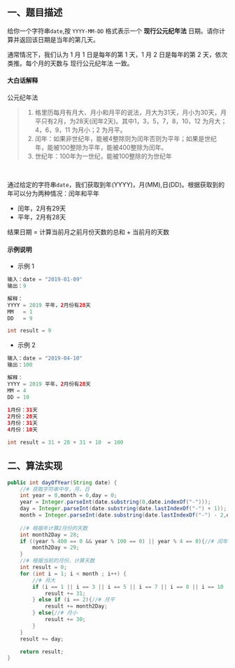 ## 一、题目描述


给你一个字符串`date`,按 `YYYY-MM-DD` 格式表示一个 **现行公元纪年法** 日期。请你计算并返回该日期是当年的第几天。
​

通常情况下，我们认为 1 月 1 日是每年的第 1 天，1 月 2 日是每年的第 2 天，依次类推。每个月的天数与 现行公元纪年法 一致。


#### 大白话解释


公元纪年法
> 1. 格里历每月有月大、月小和月平的说法，月大为31天，月小为30天，月平只有2月，为28天(闰年2天)。其中1，3，5，7，8，10，12 为月大；4，6，9，11 为月小；2 为月平。
> 1. 闰年：如果非世纪年，能被4整除则为闰年否则为平年；如果是世纪年，能被100整除为平年，能被400整除为闰年。
> 1. 世纪年：100年为一世纪，能被100整除的为世纪年

​

通过给定的字符串`date`，我们获取到年(YYYY)，月(MM),日(DD)。根据获取到的年可以分为两种情况：闰年和平年

- 闰年，2月有29天
- 平年，2月有28天

结果日期 = 计算当前月之前月份天数的总和 + 当前月的天数


#### 示例说明

- 示例 1
```java
输入：date = "2019-01-09"
输出：9

解释：
YYYY = 2019 平年，2月份有28天
MM   = 1 
DD   = 9

int result = 9
```

- 示例 2
```java
输入：date = "2019-04-10"
输出：100

解释：
YYYY = 2019 平年，2月份有28天
MM = 4
DD = 10
    
1月份：31天
2月份：28天
3月份：31天
4月份：10天

int result = 31 + 28 + 31 + 10  = 100
```
## 二、算法实现
```java
public int dayOfYear(String date) {
    //# 获取字符串中年，月，日
    int year = 0,month = 0,day = 0;
    year = Integer.parseInt(date.substring(0,date.indexOf("-")));
    day = Integer.parseInt(date.substring(date.lastIndexOf("-") + 1));
    month = Integer.parseInt(date.substring(date.lastIndexOf("-") - 2,date.lastIndexOf("-")));
    
    //# 根据年计算2月份的天数
    int month2Day = 28;
    if ((year % 400 == 0 && year % 100 == 0) || year % 4 == 0){//# 闰年
        month2Day = 29;
    }
	//# 根据当前的月份，计算天数
    int result = 0;
    for (int i = 1; i < month ; i++) {
        //# 月大
    	if (i == 1 || i == 3 || i == 5 || i == 7 || i == 8 || i == 10 || i == 12){
        	result += 31;
        } else if (i == 2){//# 月平
        	result += month2Day;
        } else{//# 月小
        	result += 30;
        }
    }
    result += day;

    return result;
}
```
